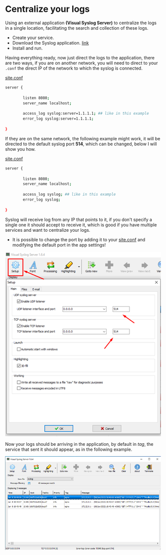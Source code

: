 # Centralize your logs

Using an external application **(Visual Syslog Server)** to centralize the logs in a single location, facilitating the search and collection of these logs.

* Create your service.
* Download the Syslog application. [link](https://maxbelkov.github.io/visualsyslog/)
* Install and run.

Having everything ready, now just direct the logs to the application, there are two ways, if you are on another network, you will need to direct to your ``.conf`` the direct IP of the network to which the syslog is connected.

[site.conf](docker/nginx/site.conf)
```sh
server {
 
        listen 8080;
        server_name localhost;
 
        access_log syslog:server=1.1.1.1; ## like in this example
        error_log syslog:server=1.1.1.1;

}
```

If they are on the same network, the following example might work, it will be directed to the default syslog port **514**, which can be changed, below I will show you how.


[site.conf](docker/nginx/site.conf)
```sh
server {
 
        listen 8080;
        server_name localhost;
 
        access_log syslog; ## like in this example
        error_log syslog;

}
```


Syslog will receive log from any IP that points to it, if you don't specify a single one it should accept to receive it, which is good if you have multiple services and want to centralize your logs.

* It is possible to change the port by adding it to your [site.conf](docker/nginx/site.conf) and modifying the default port in the app settings!

![settings](docker/img/syslog.setings.png)

Now your logs should be arriving in the application, by default in *tag*, the service that sent it should appear, as in the following example.

![syslog](docker/img/syslog.png)

